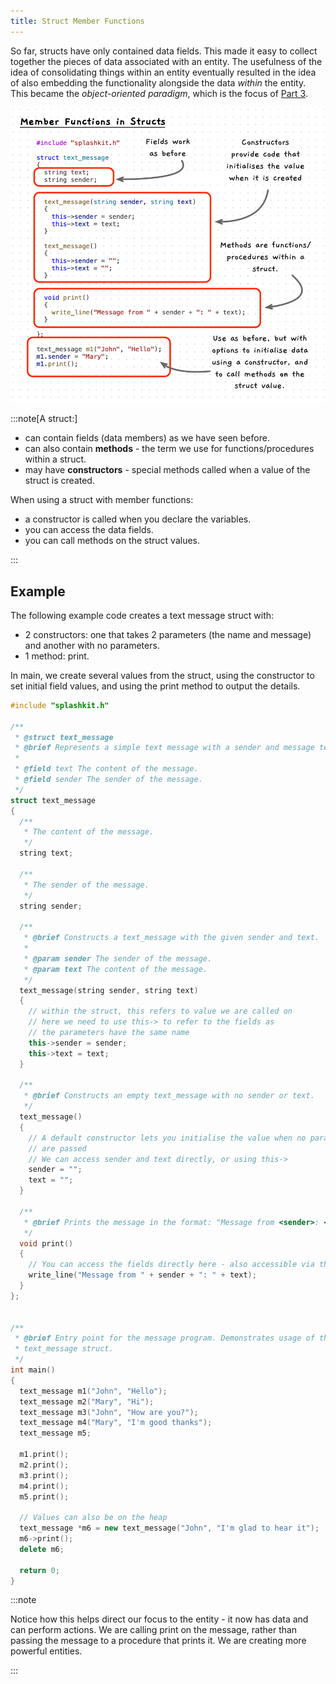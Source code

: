 ```yaml
---
title: Struct Member Functions
---
```


So far, structs have only contained data fields. This made it easy to collect together the pieces of data associated with an entity. The usefulness of the idea of consolidating things within an entity eventually resulted in the idea of also embedding the functionality alongside the data *within* the entity. This became the *object-oriented paradigm*, which is the focus of [Part 3](/book/part-3-programs-as-concepts/00-part-3-programs-as-concepts).

![Struct with member functions](./images/struct-members.png)

:::note[A struct:]

 - can contain fields (data members) as we have seen before.
 - can also contain **methods** - the term we use for functions/procedures within a struct.
 - may have **constructors** - special methods called when a value of the struct is created.

When using a struct with member functions:

- a constructor is called when you declare the variables.
- you can access the data fields.
- you can call methods on the struct values.

:::

## Example

The following example code creates a text message struct with:

- 2 constructors: one that takes 2 parameters (the name and message) and another with no parameters.
- 1 method: print.

In main, we create several values from the struct, using the constructor to set initial field values, and using the print method to output the details.

```cpp {3-57}
#include "splashkit.h"

/**
 * @struct text_message
 * @brief Represents a simple text message with a sender and message text.
 * 
 * @field text The content of the message.
 * @field sender The sender of the message.
 */
struct text_message
{
  /**
   * The content of the message.
   */
  string text;

  /**
   * The sender of the message.
   */
  string sender;

  /**
   * @brief Constructs a text_message with the given sender and text.
   * 
   * @param sender The sender of the message.
   * @param text The content of the message.
   */
  text_message(string sender, string text)
  {
    // within the struct, this refers to value we are called on
    // here we need to use this-> to refer to the fields as
    // the parameters have the same name
    this->sender = sender;
    this->text = text;
  }

  /**
   * @brief Constructs an empty text_message with no sender or text.
   */
  text_message()
  {
    // A default constructor lets you initialise the value when no parameters
    // are passed
    // We can access sender and text directly, or using this->
    sender = "";
    text = "";
  }

  /**
   * @brief Prints the message in the format: "Message from <sender>: <text>"
   */
  void print()
  {
    // You can access the fields directly here - also accessible via this->field
    write_line("Message from " + sender + ": " + text);
  }
};


/**
 * @brief Entry point for the message program. Demonstrates usage of the
 * text_message struct.
 */
int main()
{
  text_message m1("John", "Hello");
  text_message m2("Mary", "Hi");
  text_message m3("John", "How are you?");
  text_message m4("Mary", "I'm good thanks");
  text_message m5;

  m1.print();
  m2.print();
  m3.print();
  m4.print();
  m5.print();

  // Values can also be on the heap
  text_message *m6 = new text_message("John", "I'm glad to hear it");
  m6->print();
  delete m6;

  return 0;
}
```

:::note

Notice how this helps direct our focus to the entity - it now has data and can perform actions. We are calling print on the message, rather than passing the message to a procedure that prints it. We are creating more powerful entities.

:::
